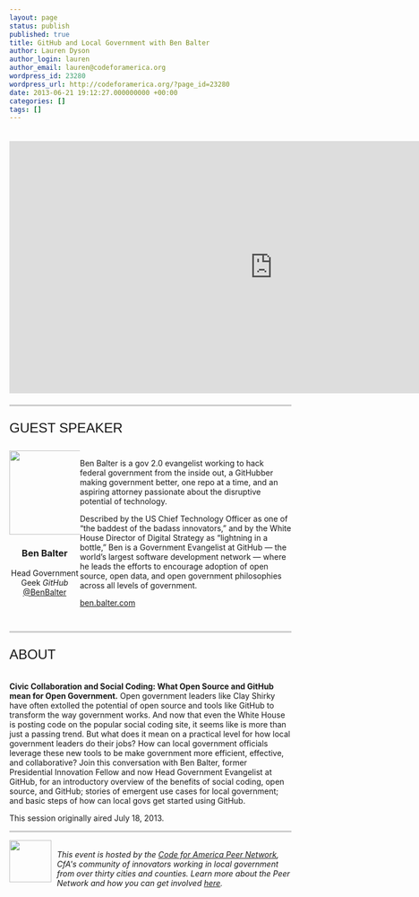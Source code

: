 ```yaml
---
layout: page
status: publish
published: true
title: GitHub and Local Government with Ben Balter
author: Lauren Dyson
author_login: lauren
author_email: lauren@codeforamerica.org
wordpress_id: 23280
wordpress_url: http://codeforamerica.org/?page_id=23280
date: 2013-06-21 19:12:27.000000000 +00:00
categories: []
tags: []
---
```

<div class="hangout" align="center">
<iframe width="940" height="450" src="http://www.youtube.com/embed/kym2CnIcPys" frameborder="0" allowfullscreen></iframe>
</div>
<span class="line"></span>
<div class="title">Guest Speaker</div>
<div class="quarter" ><img src="http://codeforamerica.org/wp-content/uploads/2013/06/benbaltercircle.png" alt="" title="shan" width="150" height="150" size-thumbnail wp-image-21584" /></a>
<h3>Ben Balter</h3>
Head Government Geek
<em>GitHub</em>
<a href="https://twitter.com/BenBalter">@BenBalter</a>
</div>
<div class="threequarter">
<p>Ben Balter is a gov 2.0 evangelist working to hack federal government from the inside out, a GitHubber making government better, one repo at a time, and an aspiring attorney passionate about the disruptive potential of technology.

Described by the US Chief Technology Officer as one of “the baddest of the badass innovators,” and by the White House Director of Digital Strategy as “lightning in a bottle,” Ben is a Government Evangelist at GitHub — the world’s largest software development network — where he leads the efforts to encourage adoption of open source, open data, and open government philosophies across all levels of government.

<a href="http://ben.balter.com/about/">ben.balter.com</a></p>
</div>
<span class="line"></span>
<div class="title">About</div>
<p><strong>Civic Collaboration and Social Coding: What Open Source and GitHub mean for Open Government.</strong>
Open government leaders like Clay Shirky have often extolled the potential of open source and tools like GitHub to transform the way government works. And now that even the White House is posting code on the popular social coding site, it seems like is more than just a passing trend. But what does it mean on a practical level for how local government leaders do their jobs? How can local government officials leverage these new tools to be make government more efficient, effective, and collaborative?
Join this conversation with Ben Balter, former Presidential Innovation Fellow and now Head Government Evangelist at GitHub, for an introductory overview of the benefits of social coding, open source, and GitHub; stories of emergent use cases for local government; and basic steps of how can local govs get started using GitHub.

This session originally aired July 18, 2013.</p>
<span class="line"></span>
<div class="across">
<a href="http://peernetwork.in"><img title="lightbulb" src="http://codeforamerica.org/wp-content/uploads/2013/02/lightbulb-150x150.png" alt="" width="75" /></a><br>
<em>This event is hosted by the <a href="http://peernetwork.in">Code for America Peer Network</a>, CfA's community of innovators working in local government from over thirty cities and counties. Learn more about the Peer Network and how you can get involved <a href="http://peernetwork.in">here</a>.


</div>

<style>
.four {
width:24.5%;
float:left;
margin-top:6px;
margin-bottom:28px;
text-align:center;
}
.four p{
margin:5px 0px;
line-height:1em;
}
.five {
width:20%;
float:left;
margin-top:6px;
margin-bottom:28px;
text-align:center;
}
.five p{
margin:5px 0px;
line-height:1em;
}
.quarter {
width:25%;
float:left;
margin-top:6px;
margin-bottom:28px;
text-align:center;
}
.quarter p{
margin:5px 0px;
line-height:1em;
}
.threequarter {
width:75%;
float:left;
margin-top:6px;
margin-bottom:28px;
text-align:left;
}

.across {
width:100%;
float:left;
}
.across img {
float:left;
padding:0px 10px 30px 0px;
}
.across p{
margin-left:10px;
line-height:1em;
}
.title {
	font-family: 'Oswald', sans-serif;
	font-size: 24px;
	color: #191919;
	text-transform: uppercase;
        padding:20px 0px
}
.line {
        border-top: 3px solid #CCC;
        width: 100%;
        display: block;
        clear: both;
        margin-bottom: 5px;
}
.hangout{
  padding:20px 0px;

}
</style>
<head>
<script src="https://www.google.com/moderator/static/moderator-embed-api.js" type="text/javascript"></script>
</head>

